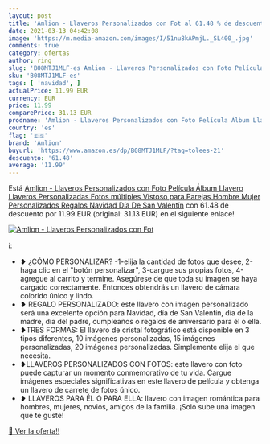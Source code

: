 ```yaml
---
layout: post
title: 'Amlion - Llaveros Personalizados con Fot al 61.48 % de descuento'
date: 2021-03-13 04:42:08
image: 'https://m.media-amazon.com/images/I/51nu8kAPmjL._SL400_.jpg'
comments: true
category: ofertas
author: ring
slug: 'B08MTJ1MLF-es Amlion - Llaveros Personalizados con Foto Película Álbum...'
sku: 'B08MTJ1MLF-es'
tags: [ 'navidad', ]
actualPrice: 11.99 EUR
currency: EUR
price: 11.99
comparePrice: 31.13 EUR
prodname: 'Amlion - Llaveros Personalizados con Foto Película Álbum Llavero Llaveros Personalizadas Fotos múltiples Vistoso para Parejas Hombre Mujer  Personalizados Regalos Navidad Día De San Valentín'
country: 'es'
flag: '🇪🇸'
brand: 'Amlion'
buyurl: 'https://www.amazon.es/dp/B08MTJ1MLF/?tag=tolees-21'
descuento: '61.48'
average: '11.99'
---
```


Está [Amlion - Llaveros Personalizados con Foto Película Álbum Llavero Llaveros Personalizadas Fotos múltiples Vistoso para Parejas Hombre Mujer  Personalizados Regalos Navidad Día De San Valentín](https://www.amazon.es/dp/B08MTJ1MLF/?tag=tolees-21) con 61.48 de descuento por 11.99 EUR (original: 31.13 EUR) en el siguiente enlace!

[![Amlion - Llaveros Personalizados con Fot](https://m.media-amazon.com/images/I/51nu8kAPmjL._SL400_.jpg)](https://www.amazon.es/dp/B08MTJ1MLF/?tag=tolees-21)

ℹ️:

- ❥ ¿CÓMO PERSONALIZAR? -1-elija la cantidad de fotos que desee, 2-haga clic en el "botón personalizar", 3-cargue sus propias fotos, 4-agregue al carrito y termine. Asegúrese de que toda su imagen se haya cargado correctamente. Entonces obtendrás un llavero de cámara colorido único y lindo.
- ❥ REGALO PERSONALIZADO: este llavero con imagen personalizado será una excelente opción para Navidad, día de San Valentín, día de la madre, día del padre, cumpleaños o regalos de aniversario para él o ella.
- ❥TRES FORMAS: El llavero de cristal fotográfico está disponible en 3 tipos diferentes, 10 imágenes personalizadas, 15 imágenes personalizadas, 20 imágenes personalizadas. Simplemente elija el que necesita.
- ❥LLAVEROS PERSONALIZADOS CON FOTOS: este llavero con foto puede capturar un momento conmemorativo de tu vida. Cargue imágenes especiales significativas en este llavero de película y obtenga un llavero de carrete de fotos único.
- ❥ LLAVEROS PARA ÉL O PARA ELLA: llavero con imagen romántica para hombres, mujeres, novios, amigos de la familia. ¡Solo sube una imagen que te guste!

[🛒 Ver la oferta!!](https://www.amazon.es/dp/B08MTJ1MLF/?tag=tolees-21)
